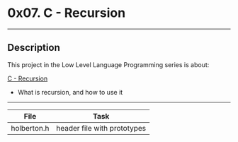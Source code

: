 # 0x07. C - Recursion
---
## Description

This project in the Low Level Language Programming series is about:

[C - Recursion](https://www.tutorialspoint.com/cprogramming/c_recursion.htm)
* What is recursion, and how to use it

---
File|Task
---|---
holberton.h | header file with prototypes
